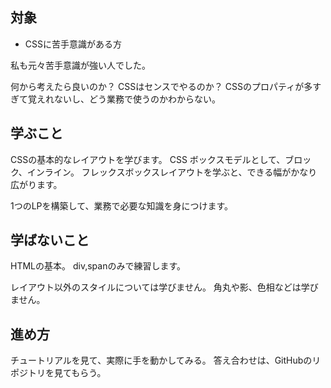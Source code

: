 ## 対象

- CSSに苦手意識がある方

私も元々苦手意識が強い人でした。

何から考えたら良いのか？
CSSはセンスでやるのか？
CSSのプロパティが多すぎて覚えれないし、どう業務で使うのかわからない。

## 学ぶこと

CSSの基本的なレイアウトを学びます。
CSS ボックスモデルとして、ブロック、インライン。
フレックスボックスレイアウトを学ぶと、できる幅がかなり広がります。

1つのLPを構築して、業務で必要な知識を身につけます。

## 学ばないこと

HTMLの基本。
div,spanのみで練習します。

レイアウト以外のスタイルについては学びません。
角丸や影、色相などは学びません。

## 進め方

チュートリアルを見て、実際に手を動かしてみる。
答え合わせは、GitHubのリポジトリを見てもらう。

